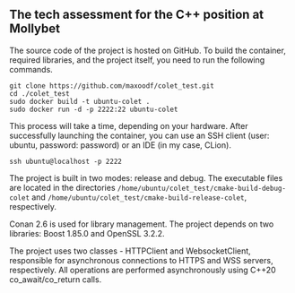## The tech assessment for the C++ position at Mollybet

The source code of the project is hosted on GitHub. To build the container, required libraries, and the project itself, you need to run the following commands.
```
git clone https://github.com/maxoodf/colet_test.git
cd ./colet_test
sudo docker build -t ubuntu-colet .
sudo docker run -d -p 2222:22 ubuntu-colet
```
This process will take a time, depending on your hardware.
After successfully launching the container, you can use an SSH client (user: ubuntu, password: password) or an IDE (in my case, CLion).
```
ssh ubuntu@localhost -p 2222
```
The project is built in two modes: release and debug. The executable files are located in the directories `/home/ubuntu/colet_test/cmake-build-debug-colet` and `/home/ubuntu/colet_test/cmake-build-release-colet`, respectively.

Conan 2.6 is used for library management. The project depends on two libraries: Boost 1.85.0 and OpenSSL 3.2.2.

The project uses two classes - HTTPClient and WebsocketClient, responsible for asynchronous connections to HTTPS and WSS servers, respectively. All operations are performed asynchronously using C++20 co_await/co_return calls.
